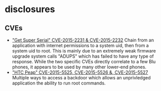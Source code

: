 # disclosures

## CVEs

- ["Get Super Serial" CVE-2015-2231 & CVE-2015-2232](https://github.com/rednaga/disclosures/blob/master/GetSuperSerial.md)
  Chain from an application with internet permissions to a system uid, then from a system uid to root. This is mainly due to an extremely weak firmware upgrade system calls "ADUPS" which has failed to have any type of response. While the two specific CVEs directly correlate to a few Blu phones, it appears to be used by many other lower-end phones. 
- ["HTC Peap" CVE-2015-5525, CVE-2015-5526 &, CVE-2015-5527](https://github.com/rednaga/disclosures/blob/master/HTCPeap.md)
  Multiple ways to access a backdoor which allows an unprivledged application the ability to run root commands.